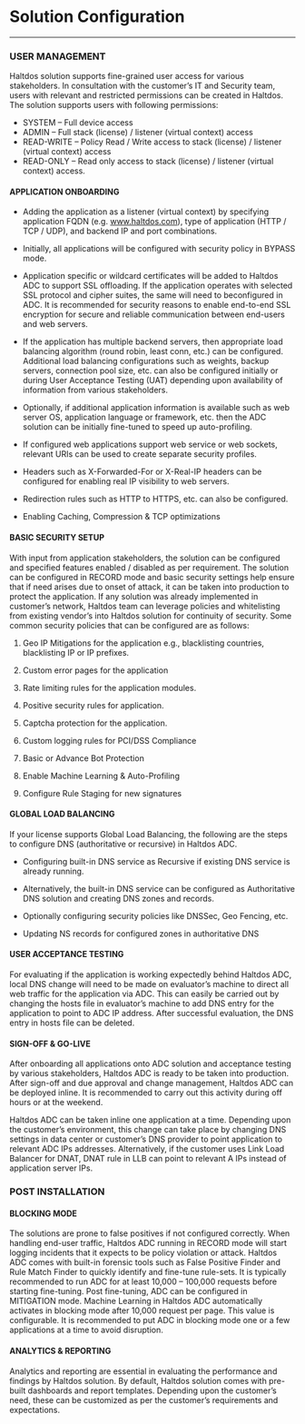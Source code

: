 # Solution Configuration
----
### USER MANAGEMENT

Haltdos solution supports fine-grained user access for various stakeholders. In consultation with the customer’s IT and Security team, users with relevant and restricted permissions can be created in Haltdos. The solution supports users with following permissions:
- SYSTEM – Full device access
- ADMIN – Full stack (license) / listener (virtual context) access
- READ-WRITE – Policy Read / Write access to stack (license) / listener (virtual context) access
- READ-ONLY – Read only access to stack (license) / listener (virtual context) access.

#### APPLICATION ONBOARDING

- Adding the application as a listener (virtual context) by specifying application FQDN (e.g. www.haltdos.com), type of application (HTTP / TCP / UDP), and backend IP and port combinations.  

- Initially, all applications will be configured with security policy in BYPASS mode.  

- Application specific or wildcard certificates will be added to Haltdos ADC to support SSL offloading. If the application operates with selected SSL protocol and cipher suites, the same will need to beconfigured in ADC. It is recommended for security reasons to enable end-to-end SSL encryption for
secure and reliable communication between end-users and web servers.  

- If the application has multiple backend servers, then appropriate load balancing algorithm (round robin, least conn, etc.) can be configured. Additional load balancing configurations such as weights, backup servers, connection pool size, etc. can also be configured initially or during User Acceptance Testing (UAT) depending upon availability of information from various stakeholders.  

- Optionally, if additional application information is available such as web server OS, application language or framework, etc. then the ADC solution can be initially fine-tuned to speed up auto-profiling.  

- If configured web applications support web service or web sockets, relevant URIs can be used to create
separate security profiles.  

- Headers such as X-Forwarded-For or X-Real-IP headers can be configured for enabling real IP visibility
to web servers.  

- Redirection rules such as HTTP to HTTPS, etc. can also be configured.  

- Enabling Caching, Compression & TCP optimizations  

#### BASIC SECURITY SETUP

With input from application stakeholders, the solution can be configured and specified features enabled / disabled as per requirement. The solution can be configured in RECORD mode and basic security settings help ensure that if need arises due to onset of attack, it can be taken into production to protect the application. If any solution was already implemented in customer’s network, Haltdos team can leverage policies and whitelisting from existing vendor’s into Haltdos solution for continuity of security. Some common security policies that can be configured are as follows:

1. Geo IP Mitigations for the application e.g., blacklisting countries, blacklisting IP or IP prefixes.  

2. Custom error pages for the application  

3. Rate limiting rules for the application modules.  

4. Positive security rules for application.  

5. Captcha protection for the application.  

6. Custom logging rules for PCI/DSS Compliance  

7. Basic or Advance Bot Protection  

8. Enable Machine Learning & Auto-Profiling  

9. Configure Rule Staging for new signatures

#### GLOBAL LOAD BALANCING

If your license supports Global Load Balancing, the following are the steps to configure DNS (authoritative or recursive) in Haltdos ADC.  

- Configuring built-in DNS service as Recursive if existing DNS service is already running.  

- Alternatively, the built-in DNS service can be configured as Authoritative DNS solution and creating DNS zones and records.  

- Optionally configuring security policies like DNSSec, Geo Fencing, etc.  

- Updating NS records for configured zones in authoritative DNS  

#### USER ACCEPTANCE TESTING

For evaluating if the application is working expectedly behind Haltdos ADC, local DNS change will need to be made on evaluator’s machine to direct all web traffic for the application via ADC. This can easily be carried out by changing the hosts file in evaluator’s machine to add DNS entry for the application to point to ADC IP address. After successful evaluation, the DNS entry in hosts file can be deleted.

#### SIGN-OFF & GO-LIVE

After onboarding all applications onto ADC solution and acceptance testing by various stakeholders, Haltdos ADC is ready to be taken into production. After sign-off and due approval and change management, Haltdos ADC can be deployed inline. It is recommended to carry out this activity during off hours or at the
weekend.  

Haltdos ADC can be taken inline one application at a time. Depending upon the customer’s environment, this change can take place by changing DNS settings in data center or customer’s DNS provider to point application to relevant ADC IPs addresses. Alternatively, if the customer uses Link Load Balancer for DNAT, DNAT rule in LLB can point to relevant A IPs instead of application server IPs.  

### POST INSTALLATION

#### BLOCKING MODE

The solutions are prone to false positives if not configured correctly. When handling end-user traffic, Haltdos ADC running in RECORD mode will start logging incidents that it expects to be policy violation or attack. Haltdos ADC comes with built-in forensic tools such as False Positive Finder and Rule Match Finder to quickly identify and fine-tune rule-sets. It is typically recommended to run ADC for at least 10,000 – 100,000 requests before starting fine-tuning. Post fine-tuning, ADC can be configured in MITIGATION mode. Machine Learning in Haltdos ADC automatically activates in blocking mode after 10,000 request per page. This value is configurable. It is recommended to put ADC in blocking mode one or a few applications at a time to avoid disruption.

#### ANALYTICS & REPORTING

Analytics and reporting are essential in evaluating the performance and findings by Haltdos solution. By default, Haltdos solution comes with pre-built dashboards and report templates. Depending upon the customer’s need, these can be customized as per the customer’s requirements and expectations.


